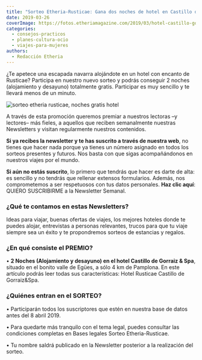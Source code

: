 ```yaml
---
title: "Sorteo Etheria-Rusticae: Gana dos noches de hotel en Castillo de Gorraiz & Spa (Navarra)"
date: 2019-03-26
coverImage: https://fotos.etheriamagazine.com/2019/03/hotel-castillo-gormaiz-Exterior-hotel-general.jpg
categories: 
  - consejos-practicos
  - planes-cultura-ocio
  - viajes-para-mujeres
authors: 
  - Redacción Etheria
---
```


¿Te apetece una escapada navarra alojándote en un hotel con encanto de Rusticae? 
Participa en nuestro nuevo sorteo y podrás conseguir 2 noches (alojamiento y desayuno) 
totalmente gratis. Participar es muy sencillo y te llevará menos de un minuto. 

![sorteo etheria rusticae, noches gratis hotel](https://fotos.etheriamagazine.com/2019/03/sorteo-etheria-rusticae-twitter.jpg)

A través de esta promoción queremos premiar a nuestros lectoras –y lectores– más fieles, 
a aquellos que reciben semanalmente nuestras Newsletters y visitan regularmente nuestros 
contenidos. 

**Si ya recibes la newsletter y te has suscrito a través de nuestra web**, no tienes que 
hacer nada porque ya tienes un número asignado en todos los sorteos presentes y futuros. 
Nos basta con que sigas acompañándonos en nuestros viajes por el mundo. 

**Si aún no estás suscrito**, lo primero que tendrás que hacer es darte de alta: es 
sencillo y no tendrás que rellenar extensos formularios. Además, nos comprometemos a ser 
respetuosos con tus datos personales. **Haz clic aquí**: QUIERO SUSCRIBIRME a la 
Newsletter Semanal. 

### ¿Qué te contamos en estas Newsletters?

Ideas para viajar, buenas ofertas de viajes, los mejores hoteles donde te puedes alojar, 
entrevistas a personas relevantes, trucos para que tu viaje siempre sea un éxito y te 
propondremos sorteos de estancias y regalos. 

### ¿En qué consiste el PREMIO?

• **2 Noches (Alojamiento y desayuno) en el hotel Castillo de Gorraiz & Spa**, situado 
en el bonito valle de Egües, a sólo 4 km de Pamplona. En este artículo podrás leer todas 
sus características: Hotel Rusticae Castillo de Gorraiz&Spa. 

### ¿Quiénes entran en el SORTEO?

• Participarán todos los suscriptores que estén en nuestra base de datos antes del 8 
abril 2019. 

• Para quedarte más tranquilo con el tema legal, puedes consultar las condiciones 
completas en Bases legales Sorteo Etheria-Rusticae. 

• Tu nombre saldrá publicado en la Newsletter posterior a la realización del sorteo.
